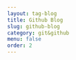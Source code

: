 ```yaml
---
layout: tag-blog
title: Github Blog
slug: github-blog
category: git&github
menu: false
order: 2
---
```


